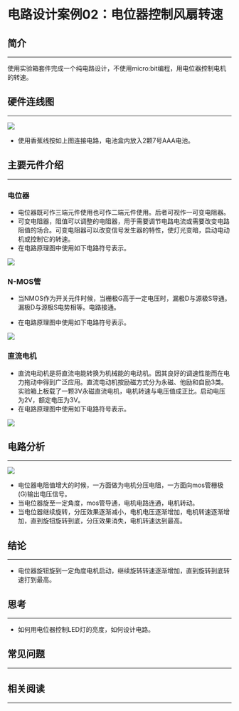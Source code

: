 ﻿---
sidebar_position: 4
sidebar_label: 电位器控制风扇转速
---

# 电路设计案例02：电位器控制风扇转速

## 简介 ##
---
使用实验箱套件完成一个纯电路设计，不使用micro:bit编程，用电位器控制电机的转速。

## 硬件连线图 ##
---

![](https://wiki-media-ef.oss-cn-hongkong.aliyuncs.com//images/VO9NEwe.png)

- 使用香蕉线按如上图连接电路，电池盒内放入2颗7号AAA电池。

## 主要元件介绍 ##
---
### 电位器 ###

- 电位器既可作三端元件使用也可作二端元件使用。后者可视作一可变电阻器。
- 可变电阻器，阻值可以调整的电阻器，用于需要调节电路电流或需要改变电路阻值的场合。可变电阻器可以改变信号发生器的特性，使灯光变暗，启动电动机或控制它的转速。
- 在电路原理图中使用如下电路符号表示。

![](https://wiki-media-ef.oss-cn-hongkong.aliyuncs.com//images/H4BlhWs.jpg)


### N-MOS管 ###

- 当NMOS作为开关元件时候，当栅极G高于一定电压时，漏极D与源极S导通。漏极D与源极S电势相等。电路接通。

- 在电路原理图中使用如下电路符号表示。

![](https://wiki-media-ef.oss-cn-hongkong.aliyuncs.com//images/pAPvoYd.jpg)

### 直流电机 ###

- 直流电动机是将直流电能转换为机械能的电动机。因其良好的调速性能而在电力拖动中得到广泛应用。直流电动机按励磁方式分为永磁、他励和自励3类。实验箱上板载了一颗3V永磁直流电机，电机转速与电压值成正比。启动电压为2V，额定电压为3V。
- 在电路原理图中使用如下电路符号表示。

![](https://wiki-media-ef.oss-cn-hongkong.aliyuncs.com//images/w9gVNIj.jpg)

## 电路分析 ##
---

![](https://wiki-media-ef.oss-cn-hongkong.aliyuncs.com//images/HH1dh6R.png)

- 电位器电阻值增大的时候，一方面做为电机分压电阻，一方面向mos管栅极(G)输出电压信号。
- 当电位器旋至一定角度，mos管导通，电机电路连通，电机转动。
- 当电位器继续旋转，分压效果逐渐减小，电机电压逐渐增加，电机转速逐渐增加，直到旋钮旋转到底，分压效果消失，电机转速达到最高。

## 结论
---

- 电位器旋钮旋到一定角度电机启动，继续旋转转速逐渐增加，直到旋转到底转速打到最高。

## 思考
---

- 如何用电位器控制LED灯的亮度，如何设计电路。

## 常见问题
---

## 相关阅读
---
